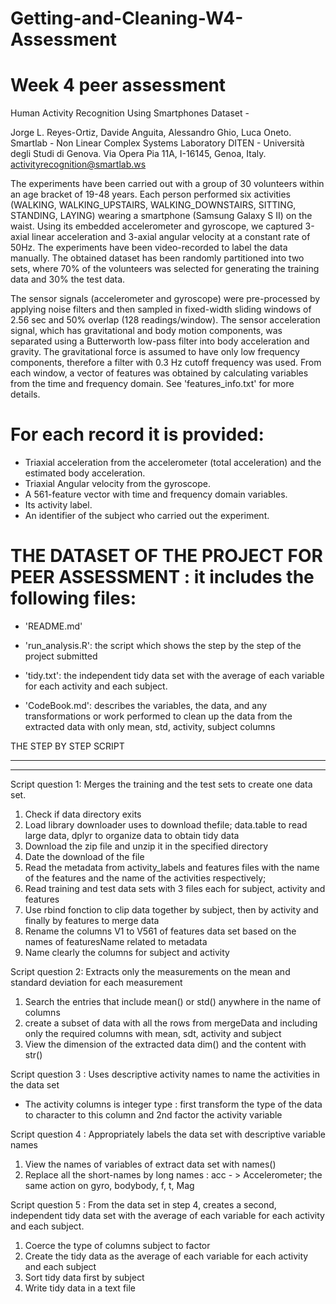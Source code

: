 # Getting-and-Cleaning-W4-Assessment
Week 4 peer assessment
==================================================================
Human Activity Recognition Using Smartphones Dataset - 

Jorge L. Reyes-Ortiz, Davide Anguita, Alessandro Ghio, Luca Oneto.
Smartlab - Non Linear Complex Systems Laboratory
DITEN - Università degli Studi di Genova.
Via Opera Pia 11A, I-16145, Genoa, Italy.
activityrecognition@smartlab.ws

The experiments have been carried out with a group of 30 volunteers within an age bracket of 19-48 years. Each person performed six activities (WALKING, WALKING_UPSTAIRS, WALKING_DOWNSTAIRS, SITTING, STANDING, LAYING) wearing a smartphone (Samsung Galaxy S II) on the waist. Using its embedded accelerometer and gyroscope, we captured 3-axial linear acceleration and 3-axial angular velocity at a constant rate of 50Hz. The experiments have been video-recorded to label the data manually. The obtained dataset has been randomly partitioned into two sets, where 70% of the volunteers was selected for generating the training data and 30% the test data. 

The sensor signals (accelerometer and gyroscope) were pre-processed by applying noise filters and then sampled in fixed-width sliding windows of 2.56 sec and 50% overlap (128 readings/window). The sensor acceleration signal, which has gravitational and body motion components, was separated using a Butterworth low-pass filter into body acceleration and gravity. The gravitational force is assumed to have only low frequency components, therefore a filter with 0.3 Hz cutoff frequency was used. From each window, a vector of features was obtained by calculating variables from the time and frequency domain. See 'features_info.txt' for more details. 

For each record it is provided:
======================================

- Triaxial acceleration from the accelerometer (total acceleration) and the estimated body acceleration.
- Triaxial Angular velocity from the gyroscope. 
- A 561-feature vector with time and frequency domain variables. 
- Its activity label. 
- An identifier of the subject who carried out the experiment.


THE DATASET OF THE PROJECT FOR PEER ASSESSMENT : it includes the following files:
=============================================================================

- 'README.md'

- 'run_analysis.R': the script which shows the step by the step of the project submitted

- 'tidy.txt': the independent tidy data set with the average of each variable for each activity and each subject.

- 'CodeBook.md': describes the variables, the data, and any transformations or work performed to clean up the data from the extracted data with only mean, std, activity, subject columns


THE STEP BY STEP SCRIPT
***************************
***************************

Script question 1: Merges the training and the test sets to create one data set.
1. Check if data directory exits
2. Load library downloader uses to download thefile; data.table to read large data, dplyr to organize data to obtain tidy data
3. Download the zip file and unzip it in the specified directory
4. Date the download of the file
5. Read the metadata from activity_labels and features files with the name of the features and the name of the activities respectively;
6. Read training and test data sets with 3 files each for subject, activity and features
7. Use rbind fonction to clip data together by subject, then by activity and finally by features to merge data
8. Rename the columns V1 to V561 of features data set based on the names of featuresName related to metadata
9. Name clearly the columns for subject and activity 

Script question 2: Extracts only the measurements on the mean and standard deviation for each measurement
1. Search the entries that include mean() or std() anywhere in the name of columns
2. create a subset of data with all the rows from mergeData and including only the required columns with mean, sdt, activity and subject
3.  View the dimension of the extracted data dim() and the content with str()

Script question 3 : Uses descriptive activity names to name the activities in the data set
- The activity columns is integer type :  first transform the type of the data to character to this column and 2nd factor the activity variable

Script question 4 : Appropriately labels the data set with descriptive variable names
1.  View the names of variables of extract data set with names()
2.  Replace all the short-names by long names : acc - > Accelerometer; the same action on gyro, bodybody, f, t, Mag

Script question 5 : From the data set in step 4, creates a second, independent tidy data set with the average of each variable for each activity and each subject.
1.  Coerce the type of columns subject to factor
2. Create the tidy data as the average of each variable for each activity and each subject
3. Sort tidy data first by subject
4. Write tidy data in a text file

